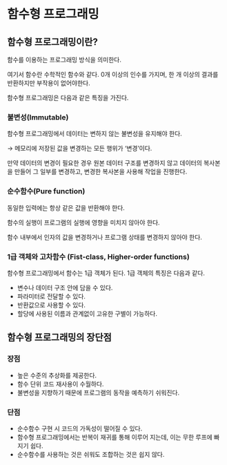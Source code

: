 # 함수형 프로그래밍

## 함수형 프로그래밍이란?

함수를 이용하는 프로그래밍 방식을 의미한다.

여기서 함수란 수학적인 함수와 같다. 0개 이상의 인수를 가지며, 한 개 이상의 결과를 반환하지만 부작용이 없어야한다.

함수형 프로그래밍은 다음과 같은 특징을 가진다. 

### 불변성(Immutable)

함수형 프로그래밍에서 데이터는 변하지 않는 불변성을 유지해야 한다.

→ 메모리에 저장된 값을 변경하는 모든 행위가 ‘변경’이다. 

만약 데이터의 변경이 필요한 경우 원본 데이터 구조를 변경하지 않고 데이터의 복사본을 만들어 그 일부를 변경하고, 변경한 복사본을 사용해 작업을 진행한다. 

### 순수함수(Pure function)

동일한 입력에는 항상 같은 값을 반환해야 한다. 

함수의 실행이 프로그램의 실행에 영향을 미치지 않아야 한다.

함수 내부에서 인자의 값을 변경하거나 프로그램 상태를 변경하지 않아야 한다.

### 1급 객체와 고차함수 ****(Fist-class, Higher-order functions)****

함수형 프로그래밍에서 함수는 1급 객체가 된다. 1급 객체의 특징은 다음과 같다.

- 변수나 데이터 구조 안에 담을 수 있다.
- 파라미터로 전달할 수 있다.
- 반환값으로 사용할 수 있다.
- 할당에 사용된 이름과 관계없이 고유한 구별이 가능하다.

## 함수형 프로그래밍의 장단점

### 장점

- 높은 수준의 추상화를 제공한다.
- 함수 단위 코드 재사용이 수월하다.
- 불변성을 지향하기 때문에 프로그램의 동작을 예측하기 쉬워진다.

### 단점

- 순수함수 구현 시 코드의 가독성이 떨어질 수 있다.
- 함수형 프로그래밍에서는 반복이 재귀를 통해 이루어 지는데, 이는 무한 루프에 빠지기 쉽다.
- 순수함수를 사용하는 것은 쉬워도 조합하는 것은 쉽지 않다.
